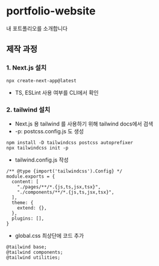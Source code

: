 # portfolio-website
내 포트폴리오를 소개합니다
## 제작 과정
### 1. Next.js 설치
```
npx create-next-app@latest
```
- TS, ESLint 사용 여부를 CLI에서 확인

### 2. tailwind 설치
- Next.js 용 tailwind 를 사용하기 위해 tailwind docs에서 검색
- -p: postcss.config.js 도 생성
```
npm install -D tailwindcss postcss autoprefixer
npx tailwindcss init -p
```

- tailwind.config.js 작성
```
/** @type {import('tailwindcss').Config} */
module.exports = {
  content: [
    "./pages/**/*.{js,ts,jsx,tsx}",
    "./components/**/*.{js,ts,jsx,tsx}",
  ],
  theme: {
    extend: {},
  },
  plugins: [],
}
```

- global.css 최상단에 코드 추가
```
@tailwind base;
@tailwind components;
@tailwind utilities;
```